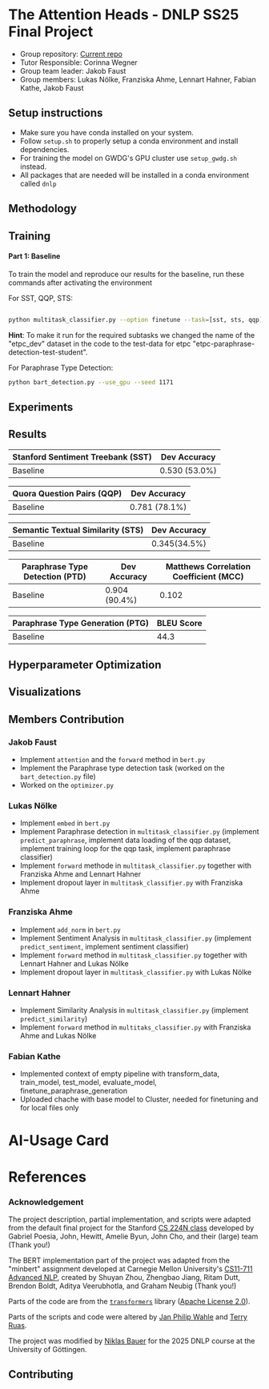 # The Attention Heads - DNLP SS25 Final Project
- Group repository: [Current repo](https://github.com/JF631/dnlp_the_AttentionHeads)
- Tutor Responsible: Corinna Wegner
- Group team leader: Jakob Faust
- Group members: Lukas Nölke, Franziska Ahme, Lennart Hahner, Fabian Kathe, Jakob Faust


## Setup instructions
* Make sure you have conda installed on your system.
* Follow `setup.sh` to properly setup a conda environment and install dependencies.
* For training the model on GWDG's GPU cluster use `setup_gwdg.sh` instead.
* All packages that are needed will be installed in a conda environment called `dnlp` 

## Methodology

## Training

#### Part 1: Baseline
To train the model and reproduce our results for the baseline, run these commands after activating the environment

For SST, QQP, STS:

```sh

python multitask_classifier.py --option finetune --task=[sst, sts, qqp] --use_gpu --local_files_only
```
**Hint**: To make it run for the required subtasks we changed the name of the "etpc_dev" dataset in the code to the test-data for etpc "etpc-paraphrase-detection-test-student".

For Paraphrase Type Detection:
```sh
python bart_detection.py --use_gpu --seed 1171
```

## Experiments

## Results

| **Stanford Sentiment Treebank (SST)** | **Dev Accuracy** |
|----------------|-----------|
|Baseline |0.530 (53.0%)           |

| **Quora Question Pairs (QQP)** | **Dev Accuracy** |
|----------------|-----------|
|Baseline |0.781 (78.1%)          |

| **Semantic Textual Similarity (STS)** | **Dev Accuracy** |
|----------------|------------------|
|Baseline | 0.345(34.5%)               |

| **Paraphrase Type Detection (PTD)** | **Dev Accuracy** |**Matthews Correlation Coefficient (MCC)** |
|----------------|-----------|------- |
|Baseline |0.904 (90.4%)           | 0.102           |

| **Paraphrase Type Generation (PTG)** | BLEU Score |
|----------------|-----------|
|Baseline | 44.3   |

## Hyperparameter Optimization

## Visualizations 

## Members Contribution
### Jakob Faust
- Implement `attention` and the `forward` method in `bert.py` 
- Implement the Paraphrase type detection task (worked on the `bart_detection.py` file)
- Worked on the `optimizer.py`

### Lukas Nölke
- Implement `embed` in `bert.py`
- Implement Paraphrase detection in `multitask_classifier.py` (implement `predict_paraphrase`, implement data loading of the qqp dataset, implement training loop for the qqp task, implement paraphrase classifier)
- Implement `forward` methode in `multitask_classifier.py` together with Franziska Ahme and Lennart Hahner
- Implement dropout layer in `multitask_classifier.py` with Franziska Ahme

### Franziska Ahme
- Implement `add_norm` in `bert.py`
- Implement Sentiment Analysis in `multitask_classifier.py` (implement `predict_sentiment`, implement sentiment classifier)
- Implement `forward` method in `multitask_classifier.py` together with Lennart Hahner and Lukas Nölke
- Implement dropout layer in `multitask_classifier.py` with Lukas Nölke

### Lennart Hahner
- Implement Similarity Analysis in `multitask_classifier.py` (implement `predict_similarity`)
- Implement `forward` method in `multitaks_classifier.py` with Franziska Ahme and Lukas Nölke

### Fabian Kathe
- Implemented context of empty pipeline with transform_data, train_model, test_model, evaluate_model, finetune_paraphrase_generation
- Uploaded chache with base model to Cluster, needed for finetuning and for local files only


# AI-Usage Card

# References 

### Acknowledgement

The project description, partial implementation, and scripts were adapted from the default final project for the Stanford [CS 224N class](https://web.stanford.edu/class/cs224n/) developed by Gabriel Poesia, John, Hewitt, Amelie Byun, John Cho, and their (large) team (Thank you!)

The BERT implementation part of the project was adapted from the "minbert" assignment developed at Carnegie Mellon University's [CS11-711 Advanced NLP](http://phontron.com/class/anlp2021/index.html),
created by Shuyan Zhou, Zhengbao Jiang, Ritam Dutt, Brendon Boldt, Aditya Veerubhotla, and Graham Neubig  (Thank you!)

Parts of the code are from the [`transformers`](https://github.com/huggingface/transformers) library ([Apache License 2.0](./LICENSE)).

Parts of the scripts and code were altered by [Jan Philip Wahle](https://jpwahle.com/) and [Terry Ruas](https://terryruas.com/).

The project was modified by [Niklas Bauer](https://github.com/ItsNiklas/) for the 2025 DNLP course at the University of Göttingen.


## Contributing
